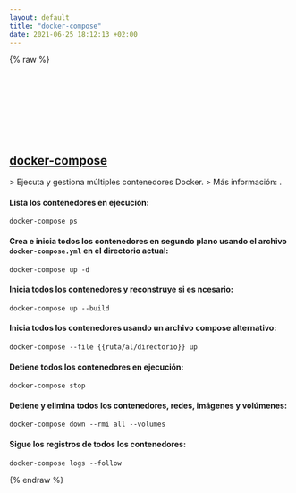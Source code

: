 ```yaml
---
layout: default
title: "docker-compose"
date: 2021-06-25 18:12:13 +02:00
---
```

{% raw %}
<h2 id="docker-compose">
  <a href="/es/common/docker-compose.html">docker-compose</a> <a href="#docker-compose"><svg class="icon">
    <use href="/assets/images/unicode_sprite.svg#link" />
  </svg></a>
</h2>
> Ejecuta y gestiona múltiples contenedores Docker.
> Más información: <https://docs.docker.com/compose/reference/overview/>.

#### Lista los contenedores en ejecución:
```shell
docker-compose ps
```
#### Crea e inicia todos los contenedores en segundo plano usando el archivo `docker-compose.yml` en el directorio actual:
```shell
docker-compose up -d
```
#### Inicia todos los contenedores y reconstruye si es ncesario:
```shell
docker-compose up --build
```
#### Inicia todos los contenedores usando un archivo compose alternativo:
```shell
docker-compose --file {{ruta/al/directorio}} up
```
#### Detiene todos los contenedores en ejecución:
```shell
docker-compose stop
```
#### Detiene y elimina todos los contenedores, redes, imágenes y volúmenes:
```shell
docker-compose down --rmi all --volumes
```
#### Sigue los registros de todos los contenedores:
```shell
docker-compose logs --follow
```
{% endraw %}